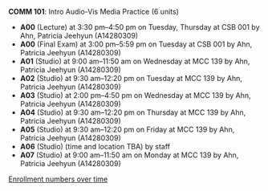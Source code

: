 **COMM 101**: Intro Audio-Vis Media Practice (6 units)

- **A00** (Lecture) at 3:30 pm–4:50 pm on Tuesday, Thursday at CSB 001 by Ahn, Patricia Jeehyun (A14280309)
- **A00** (Final Exam) at 3:00 pm–5:59 pm on Tuesday at CSB 001 by Ahn, Patricia Jeehyun (A14280309)
- **A01** (Studio) at 9:00 am–11:50 am on Wednesday at MCC 139 by Ahn, Patricia Jeehyun (A14280309)
- **A02** (Studio) at 9:30 am–12:20 pm on Tuesday at MCC 139 by Ahn, Patricia Jeehyun (A14280309)
- **A03** (Studio) at 2:00 pm–4:50 pm on Wednesday at MCC 139 by Ahn, Patricia Jeehyun (A14280309)
- **A04** (Studio) at 9:30 am–12:20 pm on Thursday at MCC 139 by Ahn, Patricia Jeehyun (A14280309)
- **A05** (Studio) at 9:30 am–12:20 pm on Friday at MCC 139 by Ahn, Patricia Jeehyun (A14280309)
- **A06** (Studio) (time and location TBA) by staff
- **A07** (Studio) at 9:00 am–11:50 am on Monday at MCC 139 by Ahn, Patricia Jeehyun (A14280309)

[Enrollment numbers over time](./COMM101.tsv)
